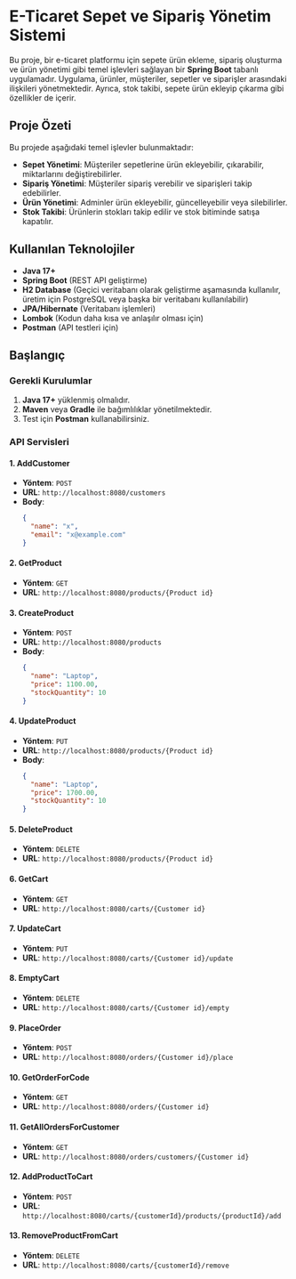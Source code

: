 # E-Ticaret Sepet ve Sipariş Yönetim Sistemi

Bu proje, bir e-ticaret platformu için sepete ürün ekleme, sipariş oluşturma ve ürün yönetimi gibi temel işlevleri sağlayan bir **Spring Boot** tabanlı uygulamadır. Uygulama, ürünler, müşteriler, sepetler ve siparişler arasındaki ilişkileri yönetmektedir. Ayrıca, stok takibi, sepete ürün ekleyip çıkarma gibi özellikler de içerir.

## Proje Özeti

Bu projede aşağıdaki temel işlevler bulunmaktadır:

- **Sepet Yönetimi**: Müşteriler sepetlerine ürün ekleyebilir, çıkarabilir, miktarlarını değiştirebilirler.
- **Sipariş Yönetimi**: Müşteriler sipariş verebilir ve siparişleri takip edebilirler.
- **Ürün Yönetimi**: Adminler ürün ekleyebilir, güncelleyebilir veya silebilirler.
- **Stok Takibi**: Ürünlerin stokları takip edilir ve stok bitiminde satışa kapatılır.

## Kullanılan Teknolojiler

- **Java 17+**
- **Spring Boot** (REST API geliştirme)
- **H2 Database** (Geçici veritabanı olarak geliştirme aşamasında kullanılır, üretim için PostgreSQL veya başka bir veritabanı kullanılabilir)
- **JPA/Hibernate** (Veritabanı işlemleri)
- **Lombok** (Kodun daha kısa ve anlaşılır olması için)
- **Postman** (API testleri için)
  
## Başlangıç

### Gerekli Kurulumlar

1. **Java 17+** yüklenmiş olmalıdır.
2. **Maven** veya **Gradle** ile bağımlılıklar yönetilmektedir.
3. Test için **Postman** kullanabilirsiniz.

### API Servisleri

#### 1. **AddCustomer**
   - **Yöntem**: `POST`
   - **URL**: `http://localhost:8080/customers`
   - **Body**:
     ```json
     {
       "name": "x",
       "email": "x@example.com"
     }
     ```

#### 2. **GetProduct**
   - **Yöntem**: `GET`
   - **URL**: `http://localhost:8080/products/{Product id}`

#### 3. **CreateProduct**
   - **Yöntem**: `POST`
   - **URL**: `http://localhost:8080/products`
   - **Body**:
     ```json
     {
       "name": "Laptop",
       "price": 1100.00,
       "stockQuantity": 10
     }
     ```

#### 4. **UpdateProduct**
   - **Yöntem**: `PUT`
   - **URL**: `http://localhost:8080/products/{Product id}`
   - **Body**:
     ```json
     {
       "name": "Laptop",
       "price": 1700.00,
       "stockQuantity": 10
     }
     ```

#### 5. **DeleteProduct**
   - **Yöntem**: `DELETE`
   - **URL**: `http://localhost:8080/products/{Product id}`

#### 6. **GetCart**
   - **Yöntem**: `GET`
   - **URL**: `http://localhost:8080/carts/{Customer id}`

#### 7. **UpdateCart**
   - **Yöntem**: `PUT`
   - **URL**: `http://localhost:8080/carts/{Customer id}/update`

#### 8. **EmptyCart**
   - **Yöntem**: `DELETE`
   - **URL**: `http://localhost:8080/carts/{Customer id}/empty`

#### 9. **PlaceOrder**
   - **Yöntem**: `POST`
   - **URL**: `http://localhost:8080/orders/{Customer id}/place`

#### 10. **GetOrderForCode**
   - **Yöntem**: `GET`
   - **URL**: `http://localhost:8080/orders/{Customer id}`

#### 11. **GetAllOrdersForCustomer**
   - **Yöntem**: `GET`
   - **URL**: `http://localhost:8080/orders/customers/{Customer id}`

#### 12. **AddProductToCart**
   - **Yöntem**: `POST`
   - **URL**: `http://localhost:8080/carts/{customerId}/products/{productId}/add`

#### 13. **RemoveProductFromCart**
   - **Yöntem**: `DELETE`
   - **URL**: `http://localhost:8080/carts/{customerId}/remove`
